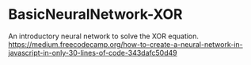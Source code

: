 # BasicNeuralNetwork-XOR
An introductory neural network to solve the XOR equation.  https://medium.freecodecamp.org/how-to-create-a-neural-network-in-javascript-in-only-30-lines-of-code-343dafc50d49
